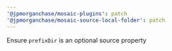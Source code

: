 ```yaml
---
'@jpmorganchase/mosaic-plugins': patch
'@jpmorganchase/mosaic-source-local-folder': patch
---
```


Ensure `prefixDir` is an optional source property
